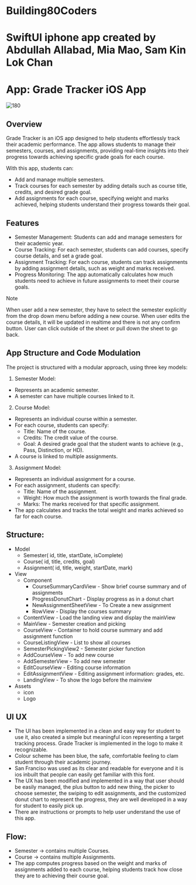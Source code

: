 # Building80Coders
# 
# SwiftUI iphone app created by Abdullah Allabad, Mia Mao, Sam Kin Lok Chan

# App: Grade Tracker iOS App

![180](https://github.com/user-attachments/assets/347c1f7a-ad4f-45b9-8ae6-2b74dee868a5)


## Overview

Grade Tracker is an iOS app designed to help students effortlessly track their academic performance. The app allows students to manage their semesters, courses, and assignments, providing real-time insights into their progress towards achieving specific grade goals for each course.

With this app, students can:

- Add and manage multiple semesters.
- Track courses for each semester by adding details such as course title, credits, and desired grade goal.
- Add assignments for each course, specifying weight and marks achieved, helping students understand their progress towards their goal.

## Features

- Semester Management: Students can add and manage semesters for their academic year.
- Course Tracking: For each semester, students can add courses, specify course details, and set a grade goal.
- Assignment Tracking: For each course, students can track assignments by adding assignment details, such as weight and marks received.
- Progress Monitoring: The app automatically calculates how much students need to achieve in future assignments to meet their course goals.

> [!Note]
> When user add a new semester, they have to select the semester explicitly from the drop down menu before adding a new course.
> When user edits the course details, it will be updated in realtime and there is not any confirm button. User can click outside of the sheet or pull down the sheet to go back.

## App Structure and Code Modulation

The project is structured with a modular approach, using three key models:

1. Semester Model:
- Represents an academic semester.
- A semester can have multiple courses linked to it.

2. Course Model:
- Represents an individual course within a semester.
- For each course, students can specify:
    - Title: Name of the course.
    - Credits: The credit value of the course.
    - Goal: A desired grade goal that the student wants to achieve (e.g., Pass, Distinction, or HD).
- A course is linked to multiple assignments.

3. Assignment Model:
- Represents an individual assignment for a course.
- For each assignment, students can specify:
    - Title: Name of the assignment.
    - Weight: How much the assignment is worth towards the final grade.
    - Marks: The marks received for that specific assignment.
- The app calculates and tracks the total weight and marks achieved so far for each course.

## Structure:
- Model
    - Semester( id, title, startDate, isComplete)
    - Course( id, title, credits, goal)
    - Assignment( id, title, weight, startDate, mark)
- View
    - Component
        - CourseSummaryCardView - Show brief course summary and of assignments
        - ProgressDonutChart - Display progress as in a donut chart
        - NewAssignmentSheetView - To Create a new assignment
        - RowView - Display the courses summary 
    - ContentView - Load the landing view and display the mainView
    - MainView - Semester creation and picking
    - CourseView - Container to hold course summary and add assignment function
    - CourseListingView - List to show all courses
    - SemesterPickingView2 - Semester picker function
    - AddCourseView - To add new course
    - AddSemesterView - To add new semester
    - EditCourseView - Editing course information
    - EditAssignmentView - Editing assignment information: grades, etc.
    - LandingView - To show the logo before the mainview
- Assets
    - icon
    - Logo
 
## UI UX

- The UI has been implemented in a clean and easy way for student to use it, also created a simple but meaningful icon representing a target tracking process. Grade Tracker is implemented in the logo to make it recognizable.
- Colour scheme has been blue, the safe, comfortable feeling to clam student through their academic journey.
- San Franciso was used as its clear and readable for everyone and it is ios inbuilt that people can easily get familiar with this font.
- The UX has been modified and implemented in a way that user should be easily managed, the plus button to add new thing, the picker to choose semester, the swiping to edit assignments, and the customized donut chart to represent the progress, they are well developed in a way for student to easily pick up.
- There are instructions or prompts to help user understand the use of this app. 
      
## Flow:
- Semester → contains multiple Courses.
- Course → contains multiple Assignments.
- The app computes progress based on the weight and marks of assignments added to each course, helping students track how close they are to achieving their course goal.
